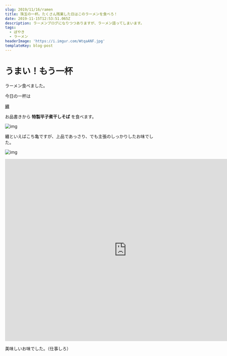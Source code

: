 ```yaml
---
slug: 2019/11/16/ramen
title: 珠玉の一杯。たくさん残業した日はこのラーメンを食べろ！
date: 2019-11-15T12:53:51.065Z
description: ラーメンブログになりつつありますが、ラーメン語ってしまいます。
tags:
  - ぼやき
  - ラーメン
headerImage: 'https://i.imgur.com/WtqaANF.jpg'
templateKey: blog-post
---
```

# うまい！もう一杯

ラーメン食べました。

今日の一杯は

[纏](https://tabelog.com/tokyo/A1301/A130103/13156937/)

お品書きから **特製平子煮干しそば** を食べます。

![img](https://i.imgur.com/nw3Mf5X.jpg)

纏といえばこち亀ですが、上品であっさり、でも主張のしっかりしたお味でした。

![img](https://i.imgur.com/WtqaANF.jpg)

<iframe src="https://www.google.com/maps/embed?pb=!1m18!1m12!1m3!1d3241.4558149052705!2d139.7540854147706!3d35.66577693842776!2m3!1f0!2f0!3f0!3m2!1i1024!2i768!4f13.1!3m3!1m2!1s0x60188bea35890595%3A0x122e05e9a6a9ce62!2z5paw5qmLIOe6jw!5e0!3m2!1sja!2sjp!4v1573828271931!5m2!1sja!2sjp" width="800" height="600" frameborder="0" style="border:0;" allowfullscreen=""></iframe>


美味しいお味でした。（仕事しろ）


